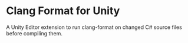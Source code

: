 # Clang Format for Unity

A Unity Editor extension to run clang-format on changed C# source files before compiling them.
